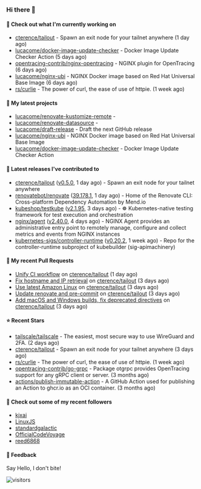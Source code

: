 ### Hi there 👋

#### 👷 Check out what I'm currently working on

- [cterence/tailout](https://github.com/cterence/tailout) - Spawn an exit node for your tailnet anywhere (1 day ago)
- [lucacome/docker-image-update-checker](https://github.com/lucacome/docker-image-update-checker) - Docker Image Update Checker Action (5 days ago)
- [opentracing-contrib/nginx-opentracing](https://github.com/opentracing-contrib/nginx-opentracing) - NGINX plugin for OpenTracing (6 days ago)
- [lucacome/nginx-ubi](https://github.com/lucacome/nginx-ubi) - NGINX Docker image based on Red Hat Universal Base Image (6 days ago)
- [rs/curlie](https://github.com/rs/curlie) - The power of curl, the ease of use of httpie. (1 week ago)

#### 🌱 My latest projects

- [lucacome/renovate-kustomize-remote](https://github.com/lucacome/renovate-kustomize-remote) - 
- [lucacome/renovate-datasource](https://github.com/lucacome/renovate-datasource) - 
- [lucacome/draft-release](https://github.com/lucacome/draft-release) - Draft the next GitHub release
- [lucacome/nginx-ubi](https://github.com/lucacome/nginx-ubi) - NGINX Docker image based on Red Hat Universal Base Image
- [lucacome/docker-image-update-checker](https://github.com/lucacome/docker-image-update-checker) - Docker Image Update Checker Action

#### 🔭 Latest releases I've contributed to

- [cterence/tailout](https://github.com/cterence/tailout) ([v0.5.0](https://github.com/cterence/tailout/releases/tag/v0.5.0), 1 day ago) - Spawn an exit node for your tailnet anywhere
- [renovatebot/renovate](https://github.com/renovatebot/renovate) ([39.178.1](https://github.com/renovatebot/renovate/releases/tag/39.178.1), 1 day ago) - Home of the Renovate CLI: Cross-platform Dependency Automation by Mend.io
- [kubeshop/testkube](https://github.com/kubeshop/testkube) ([v2.1.95](https://github.com/kubeshop/testkube/releases/tag/v2.1.95), 3 days ago) - ☸️ Kubernetes-native testing framework for test execution and orchestration
- [nginx/agent](https://github.com/nginx/agent) ([v2.40.0](https://github.com/nginx/agent/releases/tag/v2.40.0), 4 days ago) - NGINX Agent provides an administrative entry point to remotely manage, configure and collect metrics and events from NGINX instances
- [kubernetes-sigs/controller-runtime](https://github.com/kubernetes-sigs/controller-runtime) ([v0.20.2](https://github.com/kubernetes-sigs/controller-runtime/releases/tag/v0.20.2), 1 week ago) - Repo for the controller-runtime subproject of kubebuilder (sig-apimachinery)

#### 🔨 My recent Pull Requests

- [Unify CI workflow](https://github.com/cterence/tailout/pull/180) on [cterence/tailout](https://github.com/cterence/tailout) (1 day ago)
- [Fix hostname and IP retrieval](https://github.com/cterence/tailout/pull/178) on [cterence/tailout](https://github.com/cterence/tailout) (3 days ago)
- [Use latest Amazon Linux](https://github.com/cterence/tailout/pull/177) on [cterence/tailout](https://github.com/cterence/tailout) (3 days ago)
- [Update renovate and pre-commit](https://github.com/cterence/tailout/pull/176) on [cterence/tailout](https://github.com/cterence/tailout) (3 days ago)
- [Add macOS and Windows builds, fix deprecated directives](https://github.com/cterence/tailout/pull/175) on [cterence/tailout](https://github.com/cterence/tailout) (3 days ago)

#### ⭐ Recent Stars

- [tailscale/tailscale](https://github.com/tailscale/tailscale) - The easiest, most secure way to use WireGuard and 2FA. (2 days ago)
- [cterence/tailout](https://github.com/cterence/tailout) - Spawn an exit node for your tailnet anywhere (3 days ago)
- [rs/curlie](https://github.com/rs/curlie) - The power of curl, the ease of use of httpie. (1 week ago)
- [opentracing-contrib/go-grpc](https://github.com/opentracing-contrib/go-grpc) - Package otgrpc provides OpenTracing support for any gRPC client or server. (3 months ago)
- [actions/publish-immutable-action](https://github.com/actions/publish-immutable-action) - A GitHub Action used for publishing an Action to ghcr.io as an OCI container.  (3 months ago)

#### 👯 Check out some of my recent followers

- [kjxai](https://github.com/kjxai)
- [LinuxJS](https://github.com/LinuxJS)
- [standardgalactic](https://github.com/standardgalactic)
- [OfficialCodeVoyage](https://github.com/OfficialCodeVoyage)
- [reed6868](https://github.com/reed6868)

#### 💬 Feedback

Say Hello, I don't bite!

![visitors](https://visitor-badge.laobi.icu/badge?page_id=lucacome.visitor-badge)
#
